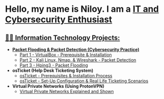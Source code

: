 <h1>Hello, my name is Niloy. I am a <a href="//linkedin.com/in/niloy-mridul">IT and Cybersecurity Enthusiast</h1>

<h2>👨‍💻 Information Technology Projects:</h2>

- <b>Packet Flooding & Packet Detection (Cybersecurity Practice)</b>
  - [Part 1 - VirtualBox - Prerequisite & Installation](https://github.com/niloymridul/virtualbox-prereqs)
  - [Part 2 - Kali Linux, Nmap, & Wireshark - Packet Detection](https://github.com/niloymridul/klmwdetect)
  - [Part 3 - Hping3 - Packet Flooding](https://github.com/niloymridul/hpingflood)
- <b>osTicket (Help Desk Ticketing System)</b>
  - [osTicket - Prerequisites & Installation Process](https://github.com/niloymridul/osprereqs)
  - [osTicket - Set-Up Configuration & Real Life Ticketing Scenarios](https://github.com/niloymridul/osconfig)
- <b>Virtual Private Networks (Using ProtonVPN)</b>
  - [Virtual Private Networks Explained and Shown](https://github.com/niloymridul/vpntalked)

